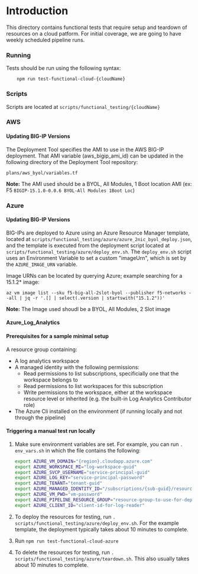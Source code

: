 # Introduction

This directory contains functional tests that require setup and teardown of resources on a cloud patform. For initial coverage, we are going to have weekly scheduled pipeline runs.

### Running
Tests should be run using the following syntax:
```
    npm run test-functional-cloud-{cloudName}
```

### Scripts
Scripts are located at `scripts/functional_testing/{cloudName}`

### AWS
#### Updating BIG-IP Versions
The Deployment Tool specifies the AMI to use in the AWS BIG-IP deployment. That AMI variable (aws_bigip_ami_id) can be updated in the following directory of the Deployment Tool repository:
```
plans/aws_byol/variables.tf
```
**Note:** The AMI used should be a BYOL, All Modules, 1 Boot location AMI (ex: F5 `BIGIP-15.1.0-0.0.6 BYOL-All Modules 1Boot Loc`)

### Azure

#### Updating BIG-IP Versions
BIG-IPs are deployed to Azure using an Azure Resource Manager template, located at `scripts/functional_testing/azure/azure_2nic_byol_deploy.json`, and the template is executed from the deployment script located at `scripts/functional_testing/azure/deploy_env.sh`. The `deploy_env.sh` script uses an Environment Variable to set a custom "imageUrn", which is set by the `AZURE_IMAGE_URN` variable.

Image URNs can be located by querying Azure; example searching for a 15.1.2* image:
```
az vm image list --sku f5-big-all-2slot-byol --publisher f5-networks --all | jq -r '.[] | select(.version | startswith("15.1.2"))'
```
**Note:** The Image used shoudl be a BYOL, All Modules, 2 Slot image

#### Azure_Log_Analytics
#### Prerequisites for a sample minimal setup
A resource group containing:
- A log analytics workspace
- A managed identity with the following permissions:
    - Read permissions to list subscriptions, specificially one that the workspace belongs to
    - Read permissions to list workspaces for this subscription
    - Write permissions to the workspace, either at the workspace resource level or inherited (e.g. the built-in Log Analytics Contributor role)
- The Azure Cli installed on the environment (if running locally and not through the pipeline)

#### Triggering a manual test run locally

1. Make sure environment variables are set. For example, you can run `. env_vars.sh` in which the file contains the following:
    ``` bash
    export AZURE_VM_DOMAIN="{region}.cloudapp.azure.com"
    export AZURE_WORKSPACE_MI="log-workspace-guid"
    export AZURE_SVCP_USERNAME="service-principal-guid"
    export AZURE_LOG_KEY="service-principal-password"
    export AZURE_TENANT="tenant-guid"
    export AZURE_MANAGED_IDENTITY_ID="/subscriptions/{sub-guid}/resourceGroups/{rg-name}/providers/Microsoft.ManagedIdentity/userAssignedIdentities/{identity-name}"
    export AZURE_VM_PWD="vm-password"
    export AZURE_PIPELINE_RESOURCE_GROUP="resource-group-to-use-for-deployment-name"
    export AZURE_CLIENT_ID="client-id-for-log-reader"
    ```

2. To deploy the resources for testing, run `. scripts/functional_testing/azure/deploy_env.sh`. For the example template, the deployment typically takes about 10 minutes to complete.

3. Run `npm run test-functional-cloud-azure`

4. To delete the resources for testing, run `. scripts/functional_testing/azure/teardown.sh`. This also usually takes about 10 minutes to complete.